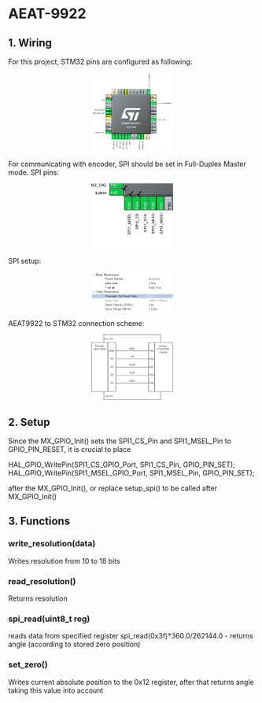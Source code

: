 # AEAT-9922

## 1. Wiring
For this project, STM32 pins are configured as following:

<p align="center" width="100%">
    <img width="33%" src="Images/stm_pins.png" alt="Stm pins"> 
</p>

For communicating with encoder, SPI should be set in Full-Duplex Master mode.
SPI pins:

<p align="center" width="100%">
    <img width="33%" src="Images/encoder_pins.jpg" alt="SPI pins"> 
</p>

SPI setup:

<p align="center" width="100%">
    <img width="33%" src="Images/spi_setup.png" alt="SPI setup"> 
</p>

AEAT9922 to STM32 connection scheme:

<p align="center" width="100%">
    <img width="33%" src="Images/9922_connect.png" alt="Connection scheme"> 
</p>


## 2. Setup

Since the MX_GPIO_Init() sets the SPI1_CS_Pin and SPI1_MSEL_Pin to GPIO_PIN_RESET, it is crucial to place

HAL_GPIO_WritePin(SPI1_CS_GPIO_Port, SPI1_CS_Pin, GPIO_PIN_SET);
HAL_GPIO_WritePin(SPI1_MSEL_GPIO_Port, SPI1_MSEL_Pin, GPIO_PIN_SET);

after the MX_GPIO_Init(), or replace setup_spi() to be called after MX_GPIO_Init()

## 3. Functions
### write_resolution(data)
Writes resolution from 10 to 18 bits

### read_resolution()
Returns resolution

### spi_read(uint8_t reg)
reads data from specified register
spi_read(0x3f)*360.0/262144.0 - returns angle (according to stored zero position)

### set_zero()
Writes current absolute position to the 0x12 register, after that returns angle taking this value into account
